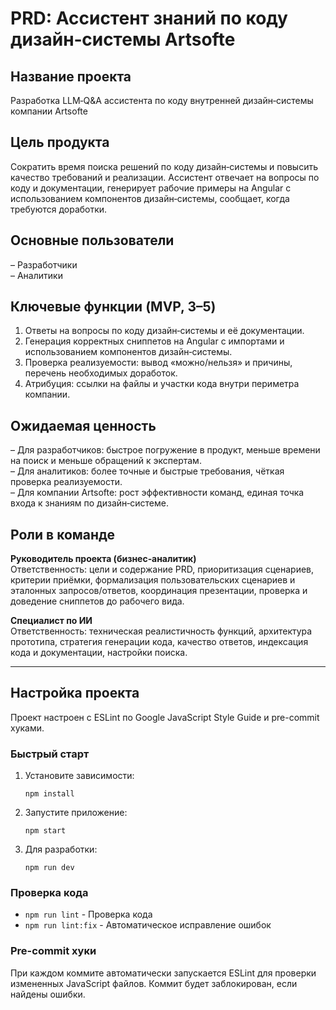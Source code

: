 # PRD: Ассистент знаний по коду дизайн‑системы Artsofte

## Название проекта

Разработка LLM‑Q&A ассистента по коду внутренней дизайн‑системы компании Artsofte

## Цель продукта

Сократить время поиска решений по коду дизайн‑системы и повысить качество требований и реализации. Ассистент отвечает на
вопросы по коду и документации, генерирует рабочие примеры на Angular с использованием компонентов дизайн‑системы,
сообщает, когда требуются доработки.

## Основные пользователи

– Разработчики  
– Аналитики

## Ключевые функции (MVP, 3–5)

1. Ответы на вопросы по коду дизайн‑системы и её документации.
2. Генерация корректных сниппетов на Angular с импортами и использованием компонентов дизайн‑системы.
3. Проверка реализуемости: вывод «можно/нельзя» и причины, перечень необходимых доработок.
4. Атрибуция: ссылки на файлы и участки кода внутри периметра компании.

## Ожидаемая ценность

– Для разработчиков: быстрое погружение в продукт, меньше времени на поиск и меньше обращений к экспертам.  
– Для аналитиков: более точные и быстрые требования, чёткая проверка реализуемости.  
– Для компании Artsofte: рост эффективности команд, единая точка входа к знаниям по дизайн‑системе.

## Роли в команде

**Руководитель проекта (бизнес‑аналитик)**  
Ответственность: цели и содержание PRD, приоритизация сценариев, критерии приёмки, формализация пользовательских
сценариев и эталонных запросов/ответов, координация презентации, проверка и
доведение сниппетов до рабочего вида.

**Специалист по ИИ**  
Ответственность: техническая реалистичность функций, архитектура прототипа, стратегия генерации кода, качество ответов,
индексация кода и документации, настройки поиска.

---

## Настройка проекта

Проект настроен с ESLint по Google JavaScript Style Guide и pre-commit хуками.

### Быстрый старт

1. Установите зависимости:
   ```
   npm install
   ```

2. Запустите приложение:
   ```
   npm start
   ```

3. Для разработки:
   ```
   npm run dev
   ```

### Проверка кода

- `npm run lint` - Проверка кода
- `npm run lint:fix` - Автоматическое исправление ошибок

### Pre-commit хуки

При каждом коммите автоматически запускается ESLint для проверки измененных JavaScript файлов. Коммит будет заблокирован, если найдены ошибки.

